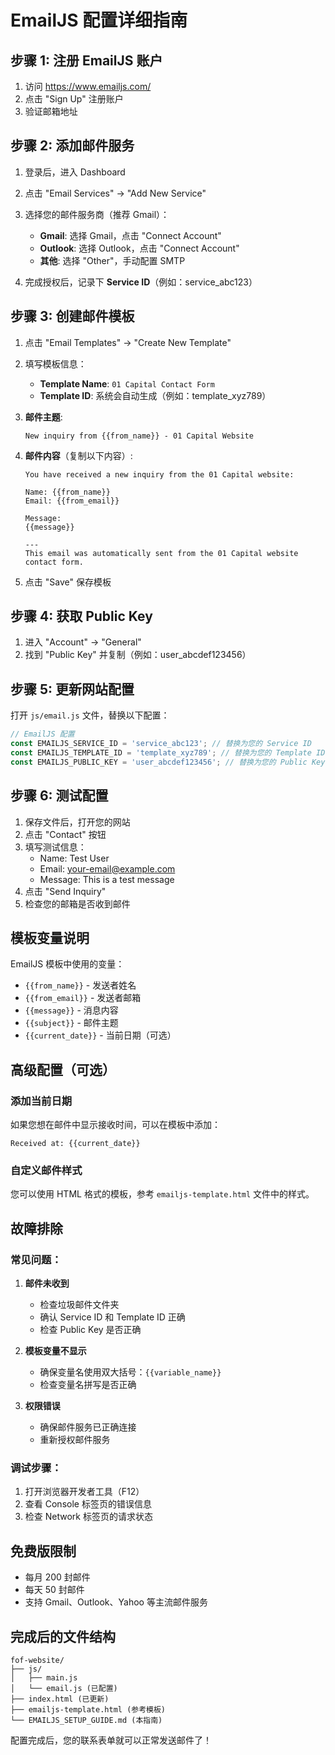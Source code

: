 # EmailJS 配置详细指南

## 步骤 1: 注册 EmailJS 账户

1. 访问 https://www.emailjs.com/
2. 点击 "Sign Up" 注册账户
3. 验证邮箱地址

## 步骤 2: 添加邮件服务

1. 登录后，进入 Dashboard
2. 点击 "Email Services" → "Add New Service"
3. 选择您的邮件服务商（推荐 Gmail）：
   - **Gmail**: 选择 Gmail，点击 "Connect Account"
   - **Outlook**: 选择 Outlook，点击 "Connect Account"
   - **其他**: 选择 "Other"，手动配置 SMTP

4. 完成授权后，记录下 **Service ID**（例如：service_abc123）

## 步骤 3: 创建邮件模板

1. 点击 "Email Templates" → "Create New Template"
2. 填写模板信息：
   - **Template Name**: `01 Capital Contact Form`
   - **Template ID**: 系统会自动生成（例如：template_xyz789）

3. **邮件主题**:
   ```
   New inquiry from {{from_name}} - 01 Capital Website
   ```

4. **邮件内容**（复制以下内容）:
   ```
   You have received a new inquiry from the 01 Capital website:

   Name: {{from_name}}
   Email: {{from_email}}

   Message:
   {{message}}

   ---
   This email was automatically sent from the 01 Capital website contact form.
   ```

5. 点击 "Save" 保存模板

## 步骤 4: 获取 Public Key

1. 进入 "Account" → "General"
2. 找到 "Public Key" 并复制（例如：user_abcdef123456）

## 步骤 5: 更新网站配置

打开 `js/email.js` 文件，替换以下配置：

```javascript
// EmailJS 配置
const EMAILJS_SERVICE_ID = 'service_abc123'; // 替换为您的 Service ID
const EMAILJS_TEMPLATE_ID = 'template_xyz789'; // 替换为您的 Template ID
const EMAILJS_PUBLIC_KEY = 'user_abcdef123456'; // 替换为您的 Public Key
```

## 步骤 6: 测试配置

1. 保存文件后，打开您的网站
2. 点击 "Contact" 按钮
3. 填写测试信息：
   - Name: Test User
   - Email: your-email@example.com
   - Message: This is a test message
4. 点击 "Send Inquiry"
5. 检查您的邮箱是否收到邮件

## 模板变量说明

EmailJS 模板中使用的变量：

- `{{from_name}}` - 发送者姓名
- `{{from_email}}` - 发送者邮箱
- `{{message}}` - 消息内容
- `{{subject}}` - 邮件主题
- `{{current_date}}` - 当前日期（可选）

## 高级配置（可选）

### 添加当前日期
如果您想在邮件中显示接收时间，可以在模板中添加：
```
Received at: {{current_date}}
```

### 自定义邮件样式
您可以使用 HTML 格式的模板，参考 `emailjs-template.html` 文件中的样式。

## 故障排除

### 常见问题：

1. **邮件未收到**
   - 检查垃圾邮件文件夹
   - 确认 Service ID 和 Template ID 正确
   - 检查 Public Key 是否正确

2. **模板变量不显示**
   - 确保变量名使用双大括号：`{{variable_name}}`
   - 检查变量名拼写是否正确

3. **权限错误**
   - 确保邮件服务已正确连接
   - 重新授权邮件服务

### 调试步骤：

1. 打开浏览器开发者工具（F12）
2. 查看 Console 标签页的错误信息
3. 检查 Network 标签页的请求状态

## 免费版限制

- 每月 200 封邮件
- 每天 50 封邮件
- 支持 Gmail、Outlook、Yahoo 等主流邮件服务

## 完成后的文件结构

```
fof-website/
├── js/
│   ├── main.js
│   └── email.js (已配置)
├── index.html (已更新)
├── emailjs-template.html (参考模板)
└── EMAILJS_SETUP_GUIDE.md (本指南)
```

配置完成后，您的联系表单就可以正常发送邮件了！
